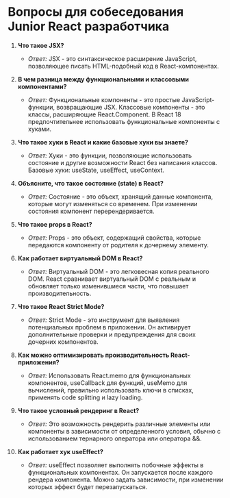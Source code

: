 # Вопросы для собеседования Junior React разработчика

1. **Что такое JSX?**
   - *Ответ:* JSX - это синтаксическое расширение JavaScript, позволяющее писать HTML-подобный код в React-компонентах.

2. **В чем разница между функциональными и классовыми компонентами?**
   - *Ответ:* Функциональные компоненты - это простые JavaScript-функции, возвращающие JSX. Классовые компоненты - это классы, расширяющие React.Component. В React 18 предпочтительнее использовать функциональные компоненты с хуками.

3. **Что такое хуки в React и какие базовые хуки вы знаете?**
   - *Ответ:* Хуки - это функции, позволяющие использовать состояние и другие возможности React без написания классов. Базовые хуки: useState, useEffect, useContext.

4. **Объясните, что такое состояние (state) в React?**
   - *Ответ:* Состояние - это объект, хранящий данные компонента, которые могут изменяться со временем. При изменении состояния компонент перерендеривается.

5. **Что такое props в React?**
   - *Ответ:* Props - это объект, содержащий свойства, которые передаются компоненту от родителя к дочернему элементу.

6. **Как работает виртуальный DOM в React?**
   - *Ответ:* Виртуальный DOM - это легковесная копия реального DOM. React сравнивает виртуальный DOM с реальным и обновляет только изменившиеся части, что повышает производительность.

7. **Что такое React Strict Mode?**
   - *Ответ:* Strict Mode - это инструмент для выявления потенциальных проблем в приложении. Он активирует дополнительные проверки и предупреждения для своих дочерних компонентов.

8. **Как можно оптимизировать производительность React-приложения?**
   - *Ответ:* Использовать React.memo для функциональных компонентов, useCallback для функций, useMemo для вычислений, правильно использовать ключи в списках, применять code splitting и lazy loading.

9. **Что такое условный рендеринг в React?**
   - *Ответ:* Это возможность рендерить различные элементы или компоненты в зависимости от определенного условия, обычно с использованием тернарного оператора или оператора &&.

10. **Как работает хук useEffect?**
    - *Ответ:* useEffect позволяет выполнять побочные эффекты в функциональных компонентах. Он запускается после каждого рендера компонента. Можно задать зависимости, при изменении которых эффект будет перезапускаться.